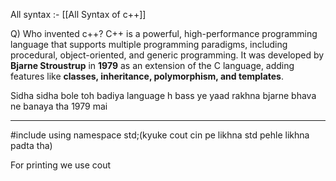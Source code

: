 All syntax :- [[All Syntax of c++]]

Q) Who invented c++?
C++ is a powerful, high-performance programming language that supports multiple programming paradigms, including procedural, object-oriented, and generic programming. It was developed by **Bjarne Stroustrup** in **1979** as an extension of the C language, adding features like **classes, inheritance, polymorphism, and templates**.

Sidha sidha bole toh badiya language h bass ye yaad rakhna bjarne bhava ne banaya tha 1979 mai

---
#include<iostream>
using namespace std;(kyuke cout cin pe likhna std pehle likhna padta tha)

For printing we use cout



